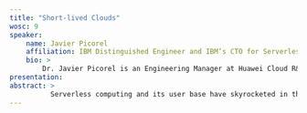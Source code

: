 ```yaml
---
title: "Short-lived Clouds"
wosc: 9
speaker:
    name: Javier Picorel
    affiliation: IBM Distinguished Engineer and IBM’s CTO for Serverless.
    bio: >
        Dr. Javier Picorel is an Engineering Manager at Huawei Cloud R&D in Huawei's Munich Research Center. His group's mission at Huawei is to build the next-generation TCO-efficient cloud infrastructure. His research interests encompass the broad area of computer systems and computer architecture, with an emphasis on serverless computing, data and AI systems, and hardware-software co-design. He received a PhD in computer science from EPFL in 2017, and is also the recipient of several awards during his tenure at Huawei.
presentation: 
abstract: >
          Serverless computing and its user base have skyrocketed in the past years due to the attractive promise of elasticity, low cost, and fast deployment without the need of provisioning a fixed virtual machine (VM) infrastructure, and consequently eliding all of its associated costs to operate, run, and maintain. While the specs and interfaces of the commercial offerings differ somewhat, they all provide not only finer granularity billing than regular VMs, but also unprecedented platform elasticity by supporting the launch of a myriad of functions concurrently while exhibiting much faster start-up times than that of any VM-based offering. In practice, however, serverless computing has been relegated to a niche of simple and sporadic workloads and remains largely impractical to a wide variety of applications which require more complex workflows of functions and communication patterns.In this talk, we make the case that serverless computing is the back bone of future cloud computing platforms, and, in order to circumvent and alleviate its current limitations, applications should be re-designed around it, i.e., become serverless native, along with providing a few opportunities and challenges for realizing the future ideal short-lived or ephemeral cloud that operates efficiently and on-demand without any need of provisioning, allowing for an ideal match of resources of supply and demand.
---
```

